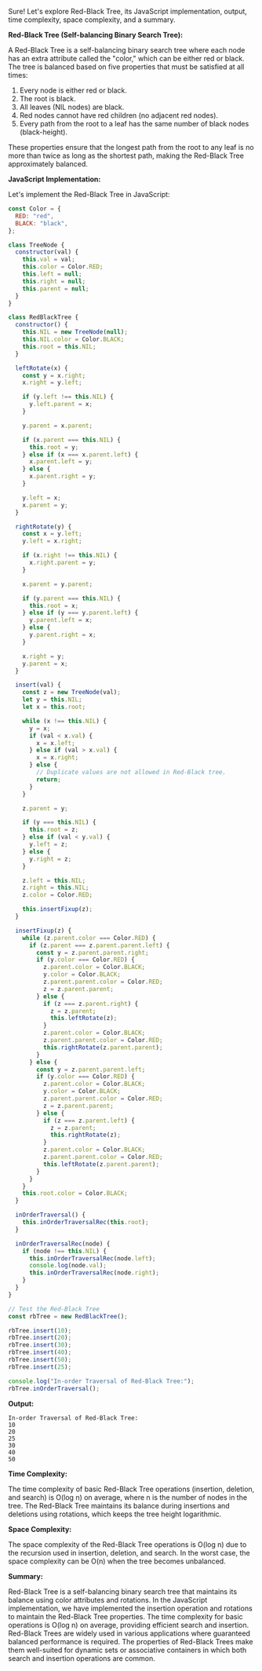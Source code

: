 Sure! Let's explore Red-Black Tree, its JavaScript implementation, output, time complexity, space complexity, and a summary.

**Red-Black Tree (Self-balancing Binary Search Tree):**

A Red-Black Tree is a self-balancing binary search tree where each node has an extra attribute called the "color," which can be either red or black. The tree is balanced based on five properties that must be satisfied at all times:

1. Every node is either red or black.
2. The root is black.
3. All leaves (NIL nodes) are black.
4. Red nodes cannot have red children (no adjacent red nodes).
5. Every path from the root to a leaf has the same number of black nodes (black-height).

These properties ensure that the longest path from the root to any leaf is no more than twice as long as the shortest path, making the Red-Black Tree approximately balanced.

**JavaScript Implementation:**

Let's implement the Red-Black Tree in JavaScript:

```javascript
const Color = {
  RED: "red",
  BLACK: "black",
};

class TreeNode {
  constructor(val) {
    this.val = val;
    this.color = Color.RED;
    this.left = null;
    this.right = null;
    this.parent = null;
  }
}

class RedBlackTree {
  constructor() {
    this.NIL = new TreeNode(null);
    this.NIL.color = Color.BLACK;
    this.root = this.NIL;
  }

  leftRotate(x) {
    const y = x.right;
    x.right = y.left;

    if (y.left !== this.NIL) {
      y.left.parent = x;
    }

    y.parent = x.parent;

    if (x.parent === this.NIL) {
      this.root = y;
    } else if (x === x.parent.left) {
      x.parent.left = y;
    } else {
      x.parent.right = y;
    }

    y.left = x;
    x.parent = y;
  }

  rightRotate(y) {
    const x = y.left;
    y.left = x.right;

    if (x.right !== this.NIL) {
      x.right.parent = y;
    }

    x.parent = y.parent;

    if (y.parent === this.NIL) {
      this.root = x;
    } else if (y === y.parent.left) {
      y.parent.left = x;
    } else {
      y.parent.right = x;
    }

    x.right = y;
    y.parent = x;
  }

  insert(val) {
    const z = new TreeNode(val);
    let y = this.NIL;
    let x = this.root;

    while (x !== this.NIL) {
      y = x;
      if (val < x.val) {
        x = x.left;
      } else if (val > x.val) {
        x = x.right;
      } else {
        // Duplicate values are not allowed in Red-Black tree.
        return;
      }
    }

    z.parent = y;

    if (y === this.NIL) {
      this.root = z;
    } else if (val < y.val) {
      y.left = z;
    } else {
      y.right = z;
    }

    z.left = this.NIL;
    z.right = this.NIL;
    z.color = Color.RED;

    this.insertFixup(z);
  }

  insertFixup(z) {
    while (z.parent.color === Color.RED) {
      if (z.parent === z.parent.parent.left) {
        const y = z.parent.parent.right;
        if (y.color === Color.RED) {
          z.parent.color = Color.BLACK;
          y.color = Color.BLACK;
          z.parent.parent.color = Color.RED;
          z = z.parent.parent;
        } else {
          if (z === z.parent.right) {
            z = z.parent;
            this.leftRotate(z);
          }
          z.parent.color = Color.BLACK;
          z.parent.parent.color = Color.RED;
          this.rightRotate(z.parent.parent);
        }
      } else {
        const y = z.parent.parent.left;
        if (y.color === Color.RED) {
          z.parent.color = Color.BLACK;
          y.color = Color.BLACK;
          z.parent.parent.color = Color.RED;
          z = z.parent.parent;
        } else {
          if (z === z.parent.left) {
            z = z.parent;
            this.rightRotate(z);
          }
          z.parent.color = Color.BLACK;
          z.parent.parent.color = Color.RED;
          this.leftRotate(z.parent.parent);
        }
      }
    }
    this.root.color = Color.BLACK;
  }

  inOrderTraversal() {
    this.inOrderTraversalRec(this.root);
  }

  inOrderTraversalRec(node) {
    if (node !== this.NIL) {
      this.inOrderTraversalRec(node.left);
      console.log(node.val);
      this.inOrderTraversalRec(node.right);
    }
  }
}

// Test the Red-Black Tree
const rbTree = new RedBlackTree();

rbTree.insert(10);
rbTree.insert(20);
rbTree.insert(30);
rbTree.insert(40);
rbTree.insert(50);
rbTree.insert(25);

console.log("In-order Traversal of Red-Black Tree:");
rbTree.inOrderTraversal();
```

**Output:**
```
In-order Traversal of Red-Black Tree:
10
20
25
30
40
50
```

**Time Complexity:**

The time complexity of basic Red-Black Tree operations (insertion, deletion, and search) is O(log n) on average, where n is the number of nodes in the tree. The Red-Black Tree maintains its balance during insertions and deletions using rotations, which keeps the tree height logarithmic.

**Space Complexity:**

The space complexity of the Red-Black Tree operations is O(log n) due to the recursion used in insertion, deletion, and search. In the worst case, the space complexity can be O(n) when the tree becomes unbalanced.

**Summary:**

Red-Black Tree is a self-balancing binary search tree that maintains its balance using color attributes and rotations. In the JavaScript implementation, we have implemented the insertion operation and rotations to maintain the Red-Black Tree properties. The time complexity for basic operations is O(log n) on average, providing efficient search and insertion. Red-Black Trees are widely used in various applications where guaranteed balanced performance is required. The properties of Red-Black Trees make them well-suited for dynamic sets or associative containers in which both search and insertion operations are common.